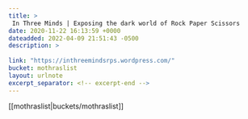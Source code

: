 ```yaml
---
title: > 
 In Three Minds | Exposing the dark world of Rock Paper Scissors
date: 2020-11-22 16:13:59 +0000
dateadded: 2022-04-09 21:51:43 -0500
description: > 
 
link: "https://inthreemindsrps.wordpress.com/"
bucket: mothraslist
layout: urlnote
excerpt_separator: <!-- excerpt-end -->
--- 
```

 <!-- excerpt-end -->[[mothraslist|buckets/mothraslist]]
